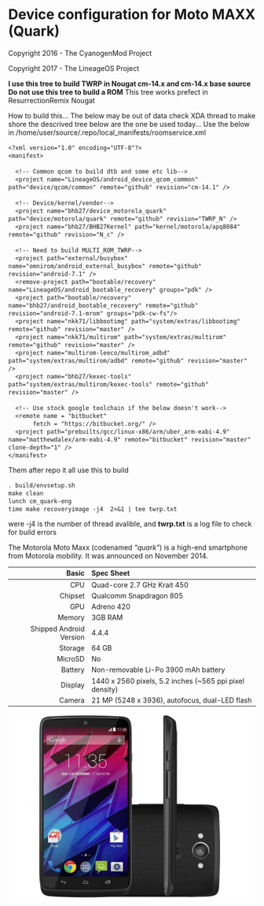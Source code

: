 Device configuration for Moto MAXX (Quark)
==============================
Copyright 2016 - The CyanogenMod Project

Copyright 2017 - The LineageOS   Project

**I use this tree to build TWRP in Nougat cm-14.x and cm-14.x base source**
**Do not use this tree to build a ROM**
This tree works prefect in ResurrectionRemix Nougat

How to build this...
The below may be out of data check XDA thread to make shore the descrived tree below are the one be used today...
Use the below in /home/user/source/.repo/local_manifests/roomservice.xml

	<?xml version="1.0" encoding="UTF-8"?>
	<manifest>

	  <!-- Common qcom to build dtb and some etc lib-->
	  <project name="LineageOS/android_device_qcom_common" path="device/qcom/common" remote="github" revision="cm-14.1" />

	  <!-- Device/kernel/vendor-->
	  <project name="bhb27/device_motorola_quark" path="device/motorola/quark" remote="github" revision="TWRP_N" />
	  <project name="bhb27/BHB27Kernel" path="kernel/motorola/apq8084" remote="github" revision="N_c" />

	  <!-- Need to build MULTI_ROM_TWRP-->
	  <project path="external/busybox" name="omnirom/android_external_busybox" remote="github" revision="android-7.1" />
	  <remove-project path="bootable/recovery" name="LineageOS/android_bootable_recovery" groups="pdk" />
	  <project path="bootable/recovery" name="bhb27/android_bootable_recovery" remote="github" revision="android-7.1-mrom" groups="pdk-cw-fs"/>
	  <project name="nkk71/libbootimg" path="system/extras/libbootimg" remote="github" revision="master" />
	  <project name="nkk71/multirom" path="system/extras/multirom" remote="github" revision="master" />
	  <project name="multirom-leeco/multirom_adbd" path="system/extras/multirom/adbd" remote="github" revision="master" />
	  <project name="bhb27/kexec-tools" path="system/extras/multirom/kexec-tools" remote="github" revision="master" />

	  <!-- Use stock google toolchain if the below doesn't work-->
	  <remote name = "bitbucket"
		   fetch = "https://bitbucket.org/" />
	  <project path="prebuilts/gcc/linux-x86/arm/uber_arm-eabi-4.9" name="matthewdalex/arm-eabi-4.9" remote="bitbucket" revision="master" clone-depth="1" />
	</manifest>

Them after repo it all use this to build

	. build/envsetup.sh
	make clean
	lunch cm_quark-eng
	time make recoveryimage -j4  2>&1 | tee twrp.txt

were -j4 is the number of thread avalible, and **twrp.txt** is a log file to check for build errors

The Motorola Moto Maxx (codenamed _"quark"_) is a high-end smartphone from Motorola mobility.
It was announced on November 2014.

Basic   | Spec Sheet
-------:|:-------------------------
CPU     | Quad-core 2.7 GHz Krait 450
Chipset | Qualcomm Snapdragon 805
GPU     | Adreno 420
Memory  | 3GB RAM
Shipped Android Version | 4.4.4
Storage | 64 GB
MicroSD | No
Battery | Non-removable Li-Po 3900 mAh battery
Display | 1440 x 2560 pixels, 5.2 inches (~565 ppi pixel density)
Camera  | 21 MP (5248 x 3936), autofocus, dual-LED flash


![MOTO MAXX](https://raw.githubusercontent.com/bhb27/scripts/f45458e4bc40dcc6d71ed933d49dad01a3b63f4b/etc/images/moto-maxx.jpg "MOTO MAXX")
